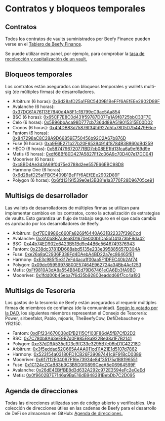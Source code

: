 # Contratos y bloqueos temporales

## Contratos

Todos los contratos de vaults suministrados por Beefy Finance pueden verse en el [Tablero de Beefy Finance](https://dashboard.beefy.finance/).

Se puede utilizar este panel, por ejemplo, para comprobar la [tasa de recolección y capitalización de un vault.](../faq/how-to-guides/how-to-check-harvesting-compounding-rate.md)

## Bloqueos temporales

Los contratos están asegurados con bloqueos temporales y wallets multi-sig (de múltiples firmas) de desarrolladores.

* Arbitrum (6 horas): [0x6d28afD25a1FBC5409B1BeFFf6AEfEEe2902D89F](https://arbiscan.io/address/0x6d28afD25a1FBC5409B1BeFFf6AEfEEe2902D89F)
* Avalanche (6 horas): [0x37DC61A76113E7840d4A8F1c1B799cC9ac5Aa854](https://snowtrace.io/address/0x37DC61A76113E7840d4A8F1c1B799cC9ac5Aa854)
* BSC (6 horas): [0x65CF7E8C0d431f59787D07Fa1A9f8725bbC33F7E](https://bscscan.com/address/0x65cf7e8c0d431f59787d07fa1a9f8725bbc33f7e)
* Celo (6 horas): [0x5B96bbAca98D777cb736dd89A519015315E00D02](https://explorer.celo.org/address/0x5B96bbAca98D777cb736dd89A519015315E00D02/transactions)
* Cronos (6 horas): [0x4f4DB83d75876f34fd927d5fa78D5D7b4479E6ce](https://cronoscan.com/address/0x4f4DB83d75876f34fd927d5fa78D5D7b4479E6ce)
* Fantom (6 horas): [0x847298aC8C28A9D66859E750456b92C2A67b876D](https://ftmscan.com/address/0x847298aC8C28A9D66859E750456b92C2A67b876D)
* Fuse (6 horas): [0xa9E6E271b27b20F65394914f8784B3B860dBd259](https://explorer.fuse.io/address/0xa9E6E271b27b20F65394914f8784B3B860dBd259/transactions)
* HECO (6 horas): [0x587479672077fBD7cb08EE1fd13fca6a9ef69d9e](https://hecoinfo.com/address/0x587479672077fBD7cb08EE1fd13fca6a9ef69d9e)
* Metis (6 horas): [0xdf68Bf80D427A5827Ff2c06A9c70D407e17DC041](https://andromeda-explorer.metis.io/address/0xdf68Bf80D427A5827Ff2c06A9c70D407e17DC041/transactions)
* Moonriver (6 horas): [0xc8BD4Ae3d3A69f0d75e3788d2ee557E66EBC98D8](https://moonriver.moonscan.io/address/0xc8BD4Ae3d3A69f0d75e3788d2ee557E66EBC98D8)
* Harmony One (6 horas): [0x6d28afD25a1FBC5409B1BeFFf6AEfEEe2902D89F](https://explorer.harmony.one/address/0x6d28afd25a1fbc5409b1befff6aefeee2902d89f)
* Polygon (6 horas): [0x6fd13191539e0e13B381e1a3770F28D96705ce91](https://polygonscan.com/address/0x6fd13191539e0e13b381e1a3770f28d96705ce91)

## Multisigs de desarrollador

Las wallets de desarrolladores de múltiples firmas se utilizan para implementar cambios en los contratos, como la actualización de estrategias de vaults. Esto garantiza un flujo de trabajo seguro en el que cada cambio es aprobado por los desarrolladores de Beefy.

* Arbitrum: [0xf7EC8986c660Fa8269f6440A631B22337f398Ccd](https://gnosis-safe.io/app/arb1:0xf7EC8986c660Fa8269f6440A631B22337f398Ccd/)
* Avalanche: [0x3A0b8B7a3ea8D1670e000b1Da5bD41373bF8da42](https://gnosis-safe.io/app/avax:0x3A0b8B7a3ea8D1670e000b1Da5bD41373bF8da42/balances)
* BSC: [0x44b74ED902e6423B51Bd9e44B6e5646749376943](https://gnosis-safe.io/app/bnb:0x44b74ED902e6423B51Bd9e44B6e5646749376943/)
* Fantom: [0x238dc3781DD668abd5135e233e395885657D304A](https://safe.fantom.network/#/safes/0x238dc3781DD668abd5135e233e395885657D304A/)
* Fuse: [0xe26a8aC2936F338Fd4DAebA4BD22a7ec86465fE1](https://gnosis-safe.fuse.io/fuse:0xe26a8aC2936F338Fd4DAebA4BD22a7ec86465fE1/)
* Harmony: [0xE3c985f5e317eFd4aca1f00aa5F1DFEC40b2Af74](https://multisig.harmony.one/#/safes/0xE3c985f5e317eFd4aca1f00aa5F1DFEC40b2Af74/)
* Polygon: [0x09dc95959978800E57464E962724a34Bb4Ac1253](https://gnosis-safe.io/app/matic:0x09dc95959978800E57464E962724a34Bb4Ac1253/)
* Metis: [0xFf9810A3dA8a554B84Ed79D67461eCA6Eb3fA9BD](https://metissafe.tech/metis-andromeda:0xFf9810A3dA8a554B84Ed79D67461eCA6Eb3fA9BD/)
* Moonriver: [0x1fdd00b45eba7f6d35b92803eaddd68f7cc4a193](https://multisig.moonbeam.network/mriver:0x1fdd00b45eba7f6d35b92803eaddd68f7cc4a193/)

## Multisigs de Tesorería

Los gastos de la tesorería de Beefy están asegurados al requerir múltiples firmas de miembros de confianza (de la comuunidad). [Según lo votado por la DAO](https://vote-archive.beefy.finance/#/beefy/proposal/QmR5mzwjs46b3YRYWtc12CqqxF6r7VfpPd6ZfiRXnR69go), los siguientes miembros representan el Consejo de Tesorería: Power, sirbeefalot, Pablo, mjoaris, TheBeefyCow, DefiDebauchery e YR2150.

* Fantom: [0xdFf234670038dEfB2115Cf103F86dA5fB7CfD2D2](https://safe.fantom.network/#/safes/0xdFf234670038dEfB2115Cf103F86dA5fB7CfD2D2/balances)[  ](https://safe.fantom.network/#/safes/0xdFf234670038dEfB2115Cf103F86dA5fB7CfD2D2/balances)
* BSC: [0x7C780b8A63eE9B7d0F985E8a922Be38a1F7B2141](https://gnosis-safe.io/app/bnb:0x7C780b8A63eE9B7d0F985E8a922Be38a1F7B2141/balances)
* Polygon: [0xe37dD9A535c1D3c9fC33e3295B7e08bD1C42218D](https://gnosis-safe.io/app/matic:0xe37dD9A535c1D3c9fC33e3295B7e08bD1C42218D/balances)
* Arbitrum: [0x3f5eddad52C665A4AA011cd11A21E1d5107d7862](https://gnosis-safe.io/app/arb1:0x3f5eddad52C665A4AA011cd11A21E1d5107d7862/balances)
* Harmony: [0x523154a03180FD1CB26F39087441c9F91BcD0389](https://multisig.harmony.one/#/safes/0x523154a03180FD1CB26F39087441c9F91BcD0389/balances)
* Moonriver: [0x617f12E04097F16e73934e84f35175a1B8196551](https://multisig.moonbeam.network/mriver:0x617f12E04097F16e73934e84f35175a1B8196551/balances)
* Fuse: [0x1C124c2CaB83b3C3B5D0f0899CeeA5e06964599F](https://gnosis-safe.fuse.io/fuse:0x1C124c2CaB83b3C3B5D0f0899CeeA5e06964599F/balances)
* Avalanche: [0x26dE4EBffBE8d3d632A292c972E3594eFc2eCeEd](https://gnosis-safe.io/app/avax:0x26dE4EBffBE8d3d632A292c972E3594eFc2eCeEd/balances)
* Metis: [0x0f9602B7E7146a9BaE16dB948281BebDb7C2D095](https://metissafe.tech/metis-andromeda:0x0f9602B7E7146a9BaE16dB948281BebDb7C2D095/balances)

## Agenda de direcciones

Todas las direcciones utilizadas son de código abierto y verificables. Una colección de direcciones útiles en las cadenas de Beefy para el desarrollo de DeFi se almacenan en GitHub: [Agenda de direcciones.](https://github.com/beefyfinance/beefy-api/tree/master/packages/address-book)
